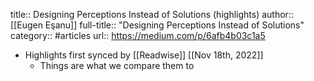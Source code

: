 title:: Designing Perceptions Instead of Solutions (highlights)
author:: [[Eugen Eşanu]]
full-title:: "Designing Perceptions Instead of Solutions"
category:: #articles
url:: https://medium.com/p/6afb4b03c1a5

- Highlights first synced by [[Readwise]] [[Nov 18th, 2022]]
	- Things are what we compare them to